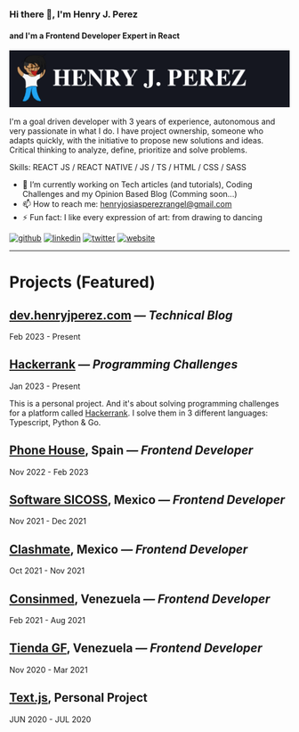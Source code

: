 ### Hi there 👋, I'm Henry J. Perez
#### and I'm a Frontend Developer Expert in React
![Frontend Developer](henryjperez.png)

I'm a goal driven developer with 3 years of experience, autonomous and very passionate in what I do. I have project ownership, someone who adapts quickly, with the initiative to propose new solutions and ideas. Critical thinking to analyze, define, prioritize and solve problems.

Skills: REACT JS / REACT NATIVE / JS / TS / HTML / CSS / SASS

- 🔭 I’m currently working on Tech articles (and tutorials), Coding Challenges and my Opinion Based Blog (Comming soon...)
- 📫 How to reach me: henryjosiasperezrangel@gmail.com 
- ⚡ Fun fact: I like every expression of art: from drawing to dancing 


[<img src='https://cdn.jsdelivr.net/npm/simple-icons@3.0.1/icons/github.svg' alt='github' height='40'>](https://github.com/henryjperez)  [<img src='https://cdn.jsdelivr.net/npm/simple-icons@3.0.1/icons/linkedin.svg' alt='linkedin' height='40'>](https://www.linkedin.com/in/henryjperez/)  [<img src='https://cdn.jsdelivr.net/npm/simple-icons@3.0.1/icons/twitter.svg' alt='twitter' height='40'>](https://twitter.com/henryjperez)  [<img src='https://cdn.jsdelivr.net/npm/simple-icons@3.0.1/icons/icloud.svg' alt='website' height='40'>](https://dev.henryjperez.com/)  


---

# Projects (Featured)

## **[dev.henryjperez.com](https://dev.henryjperez.com/)** *— Technical Blog*
Feb 2023 - Present


## **[Hackerrank](https://github.com/henryjperez/hackerrank_challenges)** *— Programming Challenges*
Jan 2023 - Present

This is a personal project. And it's about solving programming challenges for a platform called [Hackerrank](https://www.hackerrank.com/). I solve them in 3 different languages: Typescript, Python & Go.


## **[Phone House](https://www.phonehouse.es), Spain** *— Frontend Developer*
Nov 2022 - Feb 2023

## **[Software SICOSS](https://apps.apple.com/no/app/si-m%C3%B3vil/id1500641662), Mexico** *— Frontend Developer*
Nov 2021 - Dec 2021


## **[Clashmate](https://apps.apple.com/us/app/clashmate/id1526601121), Mexico** *— Frontend Developer*
Oct 2021 - Nov 2021


## **[Consinmed](https://www.tiendagf.com), Venezuela** *— Frontend Developer*
Feb 2021 - Aug 2021


## **[Tienda GF](https://www.tiendagf.com), Venezuela** *— Frontend Developer*
Nov 2020 - Mar 2021


## **[Text.js](https://henryjperez.github.io/text-js/), Personal Project**
JUN 2020 - JUL 2020


